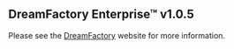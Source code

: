 ## DreamFactory Enterprise&trade; v1.0.5
Please see the [DreamFactory](https://www.dreamfactory.com/) website for more information.
